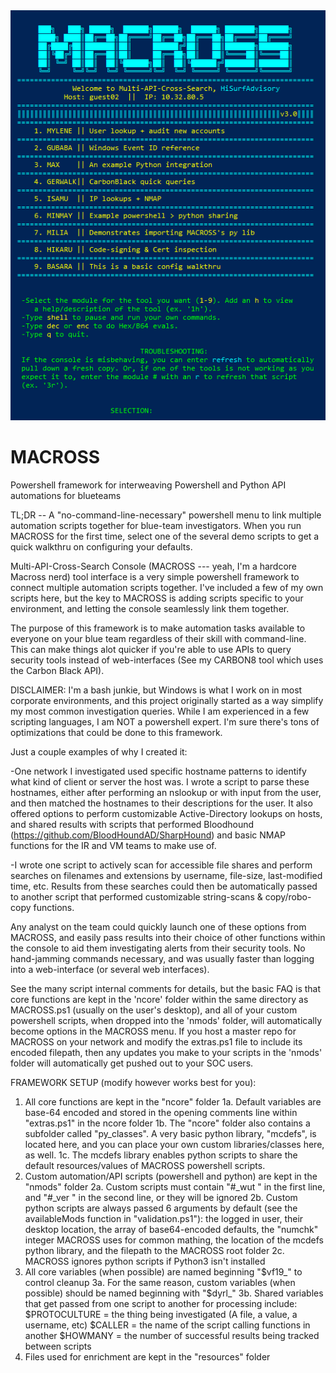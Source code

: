 <img src="https://raw.githubusercontent.com/hisurfadvisory/MACROSS/main/scr.PNG">

# MACROSS
Powershell framework for interweaving Powershell and Python API automations for blueteams

TL;DR -- A "no-command-line-necessary" powershell menu to link multiple automation scripts together for blue-team investigators. When you run MACROSS for the first time, select one of the several demo scripts to get a quick walkthru on configuring your defaults.

Multi-API-Cross-Search Console (MACROSS --- yeah, I'm a hardcore Macross nerd) tool interface is a very simple powershell framework to connect multiple automation scripts together. I've included a few of my own scripts here, but the key to MACROSS is adding scripts specific to your environment, and letting the console seamlessly link them together.

The purpose of this framework is to make automation tasks available to everyone on your blue team regardless of their skill with command-line. This can make things alot quicker if you're able to use APIs to query security tools instead of web-interfaces (See my CARBON8 tool which uses the Carbon Black API).

DISCLAIMER: I'm a bash junkie, but Windows is what I work on in most corporate environments, and this project originally started as a way simplify my most common investigation queries. While I am experienced in a few scripting languages, I am NOT a powershell expert. I'm sure there's tons of optimizations that could be done to this framework.

Just a couple examples of why I created it:

-One network I investigated used specific hostname patterns to identify what kind of client or server the host was. I wrote a script to parse these hostnames, either after performing an nslookup or with input from the user, and then matched the hostnames to their descriptions for the user. It also offered options to perform customizable Active-Directory lookups on hosts, and shared results with scripts that performed Bloodhound (https://github.com/BloodHoundAD/SharpHound) and basic NMAP functions for the IR and VM teams to make use of.

-I wrote one script to actively scan for accessible file shares and perform searches on filenames and extensions by username, file-size, last-modified time, etc. Results from these searches could then be automatically passed to another script that performed customizable string-scans & copy/robo-copy functions.

Any analyst on the team could quickly launch one of these options from MACROSS, and easily pass results into their choice of other functions within the console to aid them investigating alerts from their security tools. No hand-jamming commands necessary, and was usually faster than logging into a web-interface (or several web interfaces).

See the many script internal comments for details, but the basic FAQ is that core functions are kept in the 'ncore' folder within the same directory as MACROSS.ps1 (usually on the user's desktop), and all of your custom powershell scripts, when dropped into the 'nmods' folder, will automatically become options in the MACROSS menu. If you host a master repo for MACROSS on your network and modify the extras.ps1 file to include its encoded filepath, then any updates you make to your scripts in the 'nmods' folder will automatically get pushed out to your SOC users.

FRAMEWORK SETUP (modify however works best for you):
1. All core functions are kept in the "ncore" folder
1a. Default variables are base-64 encoded and stored in the opening comments line within "extras.ps1" in the ncore folder
1b. The "ncore" folder also contains a subfolder called "py_classes". A very basic python library, "mcdefs", is located here, and you can place your own custom libraries/classes here, as well.
1c. The mcdefs library enables python scripts to share the default resources/values of MACROSS powershell scripts.
2. Custom automation/API scripts (powershell and python) are kept in the "nmods" folder
2a. Custom scripts must contain "#_wut " in the first line, and "#_ver " in the second line, or they will be ignored
2b. Custom python scripts are always passed 6 arguments by default (see the availableMods function in "validation.ps1"): the logged in user, their desktop location, the array of base64-encoded defaults, the "numchk" integer MACROSS uses for common mathing, the location of the mcdefs python library, and the filepath to the MACROSS root folder
2c. MACROSS ignores python scripts if Python3 isn't installed
3. All core variables (when possible) are named beginning "$vf19_" to control cleanup
3a. For the same reason, custom variables (when possible) should be named beginning with "$dyrl_"
3b. Shared variables that get passed from one script to another for processing include:
	$PROTOCULTURE = the thing being investigated (A file, a value, a username, etc)
	$CALLER = the name of the script calling functions in another
	$HOWMANY = the number of successful results being tracked between scripts
4. Files used for enrichment are kept in the "resources" folder

